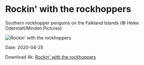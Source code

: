 # Rockin' with the rockhoppers

Southern rockhopper penguins on the Falkland Islands (© Heike Odermatt/Minden Pictures)

![Rockin' with the rockhoppers](https://bing.com/th?id=OHR.FalklandRockhoppers_EN-US0783607730_UHD.jpg&rf=LaDigue_UHD.jpg&pid=hp&w=1024&h=576)

Date: 2020-04-25

Download 4k: [Rockin' with the rockhoppers](https://bing.com/th?id=OHR.FalklandRockhoppers_EN-US0783607730_UHD.jpg&rf=LaDigue_UHD.jpg&pid=hp&w=3840&h=2160)

